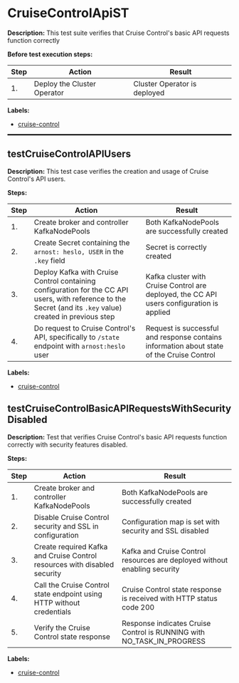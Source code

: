 # CruiseControlApiST

**Description:** This test suite verifies that Cruise Control's basic API requests function correctly

**Before test execution steps:**

| Step | Action | Result |
| - | - | - |
| 1. | Deploy the Cluster Operator | Cluster Operator is deployed |

**Labels:**

* [cruise-control](labels/cruise-control.md)

<hr style="border:1px solid">

## testCruiseControlAPIUsers

**Description:** This test case verifies the creation and usage of Cruise Control's API users.

**Steps:**

| Step | Action | Result |
| - | - | - |
| 1. | Create broker and controller KafkaNodePools | Both KafkaNodePools are successfully created |
| 2. | Create Secret containing the `arnost: heslo, USER` in the `.key` field | Secret is correctly created |
| 3. | Deploy Kafka with Cruise Control containing configuration for the CC API users, with reference to the Secret (and its `.key` value) created in previous step | Kafka cluster with Cruise Control are deployed, the CC API users configuration is applied |
| 4. | Do request to Cruise Control's API, specifically to `/state` endpoint with `arnost:heslo` user | Request is successful and response contains information about state of the Cruise Control |

**Labels:**

* [cruise-control](labels/cruise-control.md)


## testCruiseControlBasicAPIRequestsWithSecurityDisabled

**Description:** Test that verifies Cruise Control's basic API requests function correctly with security features disabled.

**Steps:**

| Step | Action | Result |
| - | - | - |
| 1. | Create broker and controller KafkaNodePools | Both KafkaNodePools are successfully created |
| 2. | Disable Cruise Control security and SSL in configuration | Configuration map is set with security and SSL disabled |
| 3. | Create required Kafka and Cruise Control resources with disabled security | Kafka and Cruise Control resources are deployed without enabling security |
| 4. | Call the Cruise Control state endpoint using HTTP without credentials | Cruise Control state response is received with HTTP status code 200 |
| 5. | Verify the Cruise Control state response | Response indicates Cruise Control is RUNNING with NO_TASK_IN_PROGRESS |

**Labels:**

* [cruise-control](labels/cruise-control.md)


